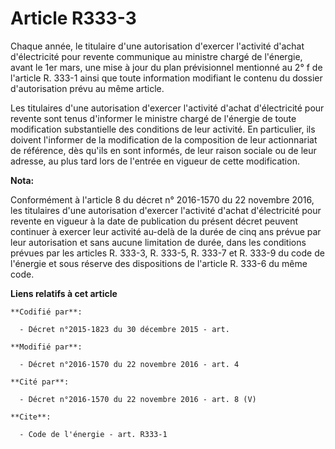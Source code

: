 # Article R333-3

Chaque année, le titulaire d'une autorisation d'exercer l'activité d'achat d'électricité pour revente communique au ministre
chargé de l'énergie, avant le 1er mars, une mise à jour du plan prévisionnel mentionné au 2° f de l'article R. 333-1 ainsi
que toute information modifiant le contenu du dossier d'autorisation prévu au même article. 

Les titulaires d'une autorisation d'exercer l'activité d'achat d'électricité pour revente sont tenus d'informer le ministre
chargé de l'énergie de toute modification substantielle des conditions de leur activité. En particulier, ils doivent
l'informer de la modification de la composition de leur actionnariat de référence, dès qu'ils en sont informés, de leur
raison sociale ou de leur adresse, au plus tard lors de l'entrée en vigueur de cette modification.

**Nota:**

Conformément à l'article 8 du décret n° 2016-1570 du 22 novembre 2016, les titulaires d'une autorisation d'exercer l'activité
d'achat d'électricité pour revente en vigueur à la date de publication du présent décret peuvent continuer à exercer leur
activité au-delà de la durée de cinq ans prévue par leur autorisation et sans aucune limitation de durée, dans les conditions
prévues par les articles R. 333-3, R. 333-5, R. 333-7 et R. 333-9 du code de l'énergie et sous réserve des dispositions de
l'article R. 333-6 du même code.

**Liens relatifs à cet article**

	**Codifié par**:

	  - Décret n°2015-1823 du 30 décembre 2015 - art.

	**Modifié par**:

	  - Décret n°2016-1570 du 22 novembre 2016 - art. 4

	**Cité par**:

	  - Décret n°2016-1570 du 22 novembre 2016 - art. 8 (V)

	**Cite**:

	  - Code de l'énergie - art. R333-1
